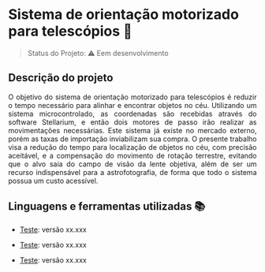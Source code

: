 # Sistema de orientação motorizado para telescópios :telescope:
> Status do Projeto:  :warning: Eem desenvolvimento
## Descrição do projeto 

<p align="justify">
O objetivo do sistema de orientação motorizado para telescópios é reduzir o tempo necessário para alinhar e encontrar objetos no céu. Utilizando um sistema microcontrolado, as coordenadas são recebidas através do software Stellarium, e então dois motores de passo irão realizar as movimentações necessárias. Este sistema já existe no mercado externo, porém as taxas de importação inviabilizam sua compra. O presente trabalho visa a redução do tempo para localização de objetos no céu, com precisão aceitável, e a compensação do movimento de rotação terrestre, evitando que o alvo saia do campo de visão da lente objetiva, além de ser um recurso indispensável para a astrofotografia, de forma que todo o sistema possua um custo acessível.

</p>


## Linguagens e ferramentas utilizadas :books:

- [Teste](https://teste.org/): versão xx.xxx 

- [Teste](https://teste.org/): versão xx.xxx 

- [Teste](https://teste.org/): versão xx.xxx 

